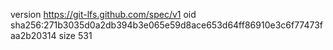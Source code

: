 version https://git-lfs.github.com/spec/v1
oid sha256:271b3035d0a2db394b3e065e59d8ace653d64ff86910e3c6f77473faa2b20314
size 531
